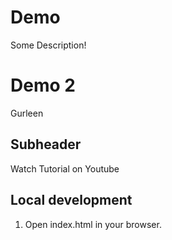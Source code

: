 # Demo

  Some Description!
# Demo 2

Gurleen

## Subheader

Watch Tutorial on Youtube

## Local development

1. Open index.html in your browser.